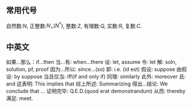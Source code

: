 ## 常用代号

自然数:N, 正整数:$N_+(N^*)$, 整数:Z, 有理数:Q, 实数:R, 复数:C.

## 中英文

如果...那么：if...then
当...有: when...there
设: let, assume
令: let
解: soln, solution, pf, proof
因为...所以: since...(so)
即: i.e. (id est)
假设: suppose
由假设: by suppose
当且仅当: iff(if and only if)
同理: similarly
此外: moreover
且: and
这表明: This implies that
综上所述: Summarizing
得出...结论: We conclude that ...
证明完毕: Q.E.D.(quod erat demonstrandum)
从而: thereby
满足: meet.

